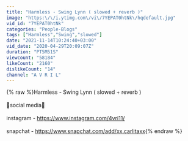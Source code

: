 ```yaml
---
title: "Harmless - Swing Lynn ( slowed + reverb )"
image: "https:\/\/i.ytimg.com\/vi\/7YEPAT0htNk\/hqdefault.jpg"
vid_id: "7YEPAT0htNk"
categories: "People-Blogs"
tags: ["Harmless","Swing","slowed"]
date: "2021-11-14T10:24:40+03:00"
vid_date: "2020-04-29T20:09:07Z"
duration: "PT5M51S"
viewcount: "58184"
likeCount: "2160"
dislikeCount: "14"
channel: "A V R I L"
---
```

{% raw %}Harmless - Swing Lynn ( slowed + reverb )<br /><br />🦋social media🦋<br /><br />instagram - <a rel="nofollow" target="blank" href="https://www.instagram.com/4vri11/">https://www.instagram.com/4vri11/</a><br /><br /> snapchat - <a rel="nofollow" target="blank" href="https://www.snapchat.com/add/xx.carlitaxx">https://www.snapchat.com/add/xx.carlitaxx</a>{% endraw %}
